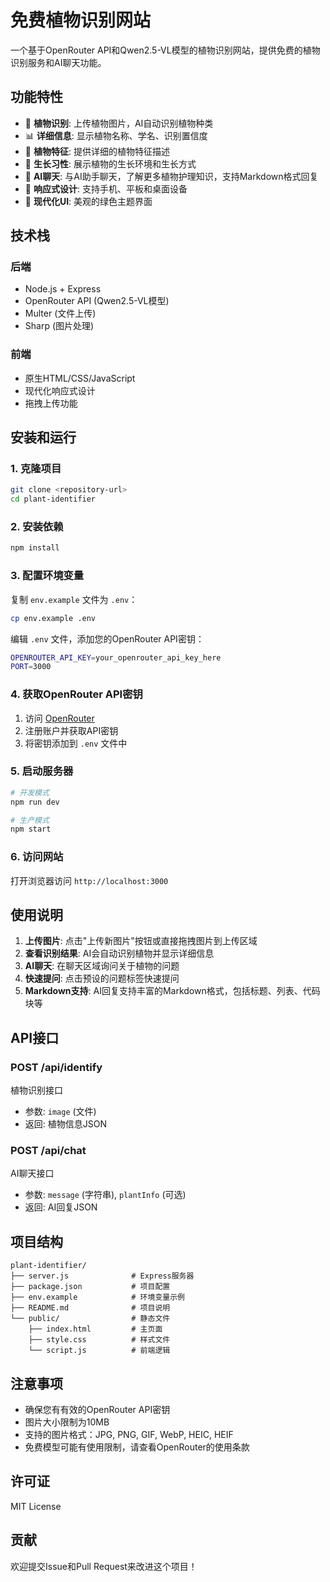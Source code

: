 # 免费植物识别网站

一个基于OpenRouter API和Qwen2.5-VL模型的植物识别网站，提供免费的植物识别服务和AI聊天功能。

## 功能特性

- 🌿 **植物识别**: 上传植物图片，AI自动识别植物种类
- 📊 **详细信息**: 显示植物名称、学名、识别置信度
- 🌱 **植物特征**: 提供详细的植物特征描述
- 🌳 **生长习性**: 展示植物的生长环境和生长方式
- 💬 **AI聊天**: 与AI助手聊天，了解更多植物护理知识，支持Markdown格式回复
- 📱 **响应式设计**: 支持手机、平板和桌面设备
- 🎨 **现代化UI**: 美观的绿色主题界面

## 技术栈

### 后端
- Node.js + Express
- OpenRouter API (Qwen2.5-VL模型)
- Multer (文件上传)
- Sharp (图片处理)

### 前端
- 原生HTML/CSS/JavaScript
- 现代化响应式设计
- 拖拽上传功能

## 安装和运行

### 1. 克隆项目
```bash
git clone <repository-url>
cd plant-identifier
```

### 2. 安装依赖
```bash
npm install
```

### 3. 配置环境变量
复制 `env.example` 文件为 `.env`：
```bash
cp env.example .env
```

编辑 `.env` 文件，添加您的OpenRouter API密钥：
```bash
OPENROUTER_API_KEY=your_openrouter_api_key_here
PORT=3000
```

### 4. 获取OpenRouter API密钥
1. 访问 [OpenRouter](https://openrouter.ai/)
2. 注册账户并获取API密钥
3. 将密钥添加到 `.env` 文件中

### 5. 启动服务器
```bash
# 开发模式
npm run dev

# 生产模式
npm start
```

### 6. 访问网站
打开浏览器访问 `http://localhost:3000`

## 使用说明

1. **上传图片**: 点击"上传新图片"按钮或直接拖拽图片到上传区域
2. **查看识别结果**: AI会自动识别植物并显示详细信息
3. **AI聊天**: 在聊天区域询问关于植物的问题
4. **快速提问**: 点击预设的问题标签快速提问
5. **Markdown支持**: AI回复支持丰富的Markdown格式，包括标题、列表、代码块等

## API接口

### POST /api/identify
植物识别接口
- 参数: `image` (文件)
- 返回: 植物信息JSON

### POST /api/chat
AI聊天接口
- 参数: `message` (字符串), `plantInfo` (可选)
- 返回: AI回复JSON

## 项目结构

```
plant-identifier/
├── server.js              # Express服务器
├── package.json           # 项目配置
├── env.example            # 环境变量示例
├── README.md              # 项目说明
└── public/                # 静态文件
    ├── index.html         # 主页面
    ├── style.css          # 样式文件
    └── script.js          # 前端逻辑
```

## 注意事项

- 确保您有有效的OpenRouter API密钥
- 图片大小限制为10MB
- 支持的图片格式：JPG, PNG, GIF, WebP, HEIC, HEIF
- 免费模型可能有使用限制，请查看OpenRouter的使用条款

## 许可证

MIT License

## 贡献

欢迎提交Issue和Pull Request来改进这个项目！ 